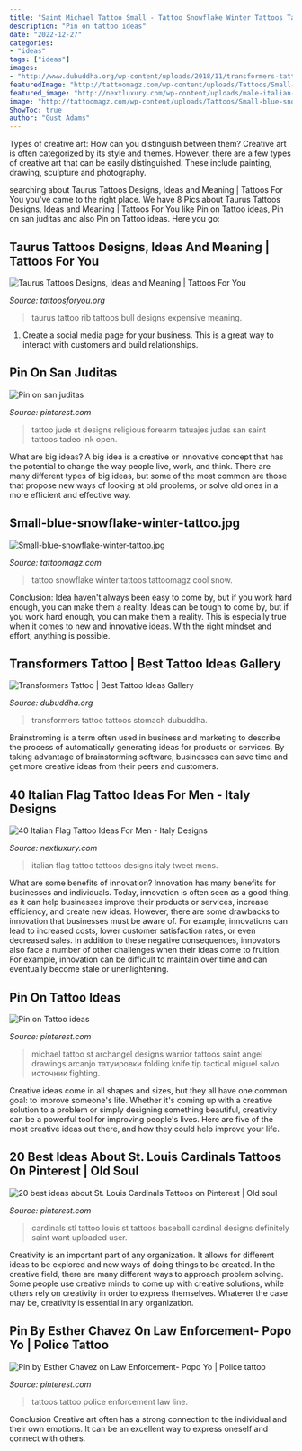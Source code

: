 ```yaml
---
title: "Saint Michael Tattoo Small - Tattoo Snowflake Winter Tattoos Tattoomagz Cool Snow"
description: "Pin on tattoo ideas"
date: "2022-12-27"
categories:
- "ideas"
tags: ["ideas"]
images:
- "http://www.dubuddha.org/wp-content/uploads/2018/11/transformers-tattoo-bodysuit-03-2.jpg"
featuredImage: "http://tattoomagz.com/wp-content/uploads/Tattoos/Small-blue-snowflake-winter-tattoo.jpg"
featured_image: "http://nextluxury.com/wp-content/uploads/male-italian-flag-themed-tattoos.jpg"
image: "http://tattoomagz.com/wp-content/uploads/Tattoos/Small-blue-snowflake-winter-tattoo.jpg"
ShowToc: true
author: "Gust Adams"
---
```



Types of creative art: How can you distinguish between them?
Creative art is often categorized by its style and themes. However, there are a few types of creative art that can be easily distinguished. These include painting, drawing, sculpture and photography.

	

		
searching about Taurus Tattoos Designs, Ideas and Meaning | Tattoos For You you've came to the right place. We have 8 Pics about Taurus Tattoos Designs, Ideas and Meaning | Tattoos For You like Pin on Tattoo ideas, Pin on san juditas and also Pin on Tattoo ideas. Here you go:
		
    
## Taurus Tattoos Designs, Ideas And Meaning | Tattoos For You

<img loading=lazy src="https://www.tattoosforyou.org/wp-content/uploads/2013/10/Taurus-Tattoo-For-Men.jpg" onerror="this.onerror=null;this.src='https://tse4.mm.bing.net/th?id=OIP.K0TKcfTqHt_nYflHNn2sSAHaJ4&amp;pid=15.1';" alt="Taurus Tattoos Designs, Ideas and Meaning | Tattoos For You">

_Source: tattoosforyou.org_

>taurus tattoo rib tattoos bull designs expensive meaning. 

	

1. Create a social media page for your business. This is a great way to interact with customers and build relationships.

    
## Pin On San Juditas

<img loading=lazy src="https://i.pinimg.com/736x/17/e7/8c/17e78ccd17eb8e832f20929d0ad443bd.jpg" onerror="this.onerror=null;this.src='https://tse1.mm.bing.net/th?id=OIP.LQDknN1Mb1goH7zHiYWTugHaHa&amp;pid=15.1';" alt="Pin on san juditas">

_Source: pinterest.com_

>tattoo jude st designs religious forearm tatuajes judas san saint tattoos tadeo ink open. 

	

What are big ideas?
A big idea is a creative or innovative concept that has the potential to change the way people live, work, and think. There are many different types of big ideas, but some of the most common are those that propose new ways of looking at old problems, or solve old ones in a more efficient and effective way.

    
## Small-blue-snowflake-winter-tattoo.jpg

<img loading=lazy src="http://tattoomagz.com/wp-content/uploads/Tattoos/Small-blue-snowflake-winter-tattoo.jpg" onerror="this.onerror=null;this.src='https://tse1.mm.bing.net/th?id=OIP.xgeDKqF3JAtbSp2-npwYLAHaFj&amp;pid=15.1';" alt="Small-blue-snowflake-winter-tattoo.jpg">

_Source: tattoomagz.com_

>tattoo snowflake winter tattoos tattoomagz cool snow. 

	

Conclusion: Idea haven't always been easy to come by, but if you work hard enough, you can make them a reality.
Ideas can be tough to come by, but if you work hard enough, you can make them a reality. This is especially true when it comes to new and innovative ideas. With the right mindset and effort, anything is possible.

    
## Transformers Tattoo | Best Tattoo Ideas Gallery

<img loading=lazy src="http://www.dubuddha.org/wp-content/uploads/2018/11/transformers-tattoo-bodysuit-03-2.jpg" onerror="this.onerror=null;this.src='https://tse2.mm.bing.net/th?id=OIP.lxs_oQqBVWLgp18aW8nJwwHaJ4&amp;pid=15.1';" alt="Transformers Tattoo | Best Tattoo Ideas Gallery">

_Source: dubuddha.org_

>transformers tattoo tattoos stomach dubuddha. 

	

Brainstroming is a term often used in business and marketing to describe the process of automatically generating ideas for products or services. By taking advantage of brainstorming software, businesses can save time and get more creative ideas from their peers and customers.

    
## 40 Italian Flag Tattoo Ideas For Men - Italy Designs

<img loading=lazy src="http://nextluxury.com/wp-content/uploads/male-italian-flag-themed-tattoos.jpg" onerror="this.onerror=null;this.src='https://tse1.mm.bing.net/th?id=OIP.KaIb16qCnMuOl_01Lc54iAHaHa&amp;pid=15.1';" alt="40 Italian Flag Tattoo Ideas For Men - Italy Designs">

_Source: nextluxury.com_

>italian flag tattoo tattoos designs italy tweet mens. 

	

What are some benefits of innovation?
Innovation has many benefits for businesses and individuals. Today, innovation is often seen as a good thing, as it can help businesses improve their products or services, increase efficiency, and create new ideas. However, there are some drawbacks to innovation that businesses must be aware of. For example, innovations can lead to increased costs, lower customer satisfaction rates, or even decreased sales. In addition to these negative consequences, innovators also face a number of other challenges when their ideas come to fruition. For example, innovation can be difficult to maintain over time and can eventually become stale or unenlightening.

    
## Pin On Tattoo Ideas

<img loading=lazy src="https://i.pinimg.com/736x/2e/6f/a1/2e6fa1317da98ab630b9cf1e286116d1.jpg" onerror="this.onerror=null;this.src='https://tse1.mm.bing.net/th?id=OIP.dA_lmYrc4dRpyBYDDRfiggHaKL&amp;pid=15.1';" alt="Pin on Tattoo ideas">

_Source: pinterest.com_

>michael tattoo st archangel designs warrior tattoos saint angel drawings arcanjo татуировки folding knife tip tactical miguel salvo источник fighting. 

	

Creative ideas come in all shapes and sizes, but they all have one common goal: to improve someone's life. Whether it's coming up with a creative solution to a problem or simply designing something beautiful, creativity can be a powerful tool for improving people's lives. Here are five of the most creative ideas out there, and how they could help improve your life.

    
## 20 Best Ideas About St. Louis Cardinals Tattoos On Pinterest | Old Soul

<img loading=lazy src="https://s-media-cache-ak0.pinimg.com/736x/3c/02/15/3c0215139e056013fd4007c71bd53c8a.jpg" onerror="this.onerror=null;this.src='https://tse2.mm.bing.net/th?id=OIP.M5c4DrCbzb18igiAIuLrlwHaJ4&amp;pid=15.1';" alt="20 best ideas about St. Louis Cardinals Tattoos on Pinterest | Old soul">

_Source: pinterest.com_

>cardinals stl tattoo louis st tattoos baseball cardinal designs definitely saint want uploaded user. 

	

Creativity is an important part of any organization. It allows for different ideas to be explored and new ways of doing things to be created. In the creative field, there are many different ways to approach problem solving. Some people use creative minds to come up with creative solutions, while others rely on creativity in order to express themselves. Whatever the case may be, creativity is essential in any organization.

    
## Pin By Esther Chavez On Law Enforcement- Popo Yo | Police Tattoo

<img loading=lazy src="https://i.pinimg.com/originals/3f/c7/76/3fc7764a3c2a7f63785e11a55d6006c4.jpg" onerror="this.onerror=null;this.src='https://tse3.mm.bing.net/th?id=OIP.zo583R3o7CJXXIbQlfCfAAHaJ4&amp;pid=15.1';" alt="Pin by Esther Chavez on Law Enforcement- Popo Yo | Police tattoo">

_Source: pinterest.com_

>tattoos tattoo police enforcement law line. 

	

Conclusion
Creative art often has a strong connection to the individual and their own emotions. It can be an excellent way to express oneself and connect with others.

